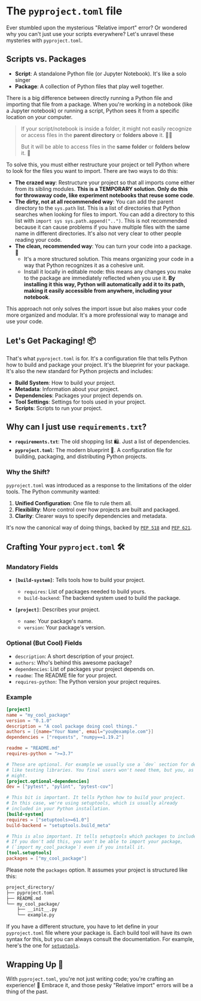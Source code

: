 # The `pyproject.toml` file

Ever stumbled upon the mysterious "Relative import" error? Or wondered why you can't just use your scripts everywhere? Let's unravel these mysteries with `pyproject.toml`.

## Scripts vs. Packages

- **Script**: A standalone Python file (or Jupyter Notebook). It's like a solo singer
- **Package**: A collection of Python files that play well together.

There is a big difference between directly running a Python file and importing that file from a package. When you're working in a notebook (like a Jupyter notebook) or running a script, Python sees it from a specific location on your computer.

> If your script/notebook is inside a folder, it might not easily recognize or access files in the **parent directory** or **folders above** it. 😵‍💫
>
> But it will be able to access files in the **same folder** or **folders below** it. 🤗

To solve this, you must either restructure your project or tell Python where to look for the files you want to import. There are two ways to do this:

- **The crazed way**: Restructure your project so that all imports come either from its sibling modules. **This is a TEMPORARY solution. Only do this for throwaway code, like experiment notebooks that reuse some code**.
- **The dirty, not at all recommended way**: You can add the parent directory to the `sys.path` list. This is a list of directories that Python searches when looking for files to import. You can add a directory to this list with `import sys sys.path.append("..")`. This is not recommended because it can cause problems if you have multiple files with the same name in different directories. It's also not very clear to other people reading your code.
- **The clean, recommended way**: You can turn your code into a package. 🎉
  - It's a more structured solution. This means organizing your code in a way that Python recognizes it as a cohesive unit.
  - Install it locally in editable mode: this means any changes you make to the package are immediately reflected when you use it. **By installing it this way, Python will automatically add it to its path, making it easily accessible from anywhere, including your notebook**.

This approach not only solves the import issue but also makes your code more organized and modular. It's a more professional way to manage and use your code.

## Let's Get Packaging! 📦

That's what `pyproject.toml` is for. It's a configuration file that tells Python how to build and package your project. It's the blueprint for your package. It's also the new standard for Python projects and includes:

- **Build System**: How to build your project.
- **Metadata**: Information about your project.
- **Dependencies**: Packages your project depends on.
- **Tool Settings**: Settings for tools used in your project.
- **Scripts**: Scripts to run your project.

## Why can I just use `requirements.txt`?

- **`requirements.txt`**: The old shopping list 🛍️. Just a list of dependencies.
- **`pyproject.toml`**: The modern blueprint 🏰. A configuration file for building, packaging, and distributing Python projects.

### Why the Shift?

`pyproject.toml` was introduced as a response to the limitations of the older tools. The Python community wanted:

1. **Unified Configuration**: One file to rule them all.
2. **Flexibility**: More control over how projects are built and packaged.
3. **Clarity**: Clearer ways to specify dependencies and metadata.

It's now the canonical way of doing things, backed by [`PEP 518`](https://peps.python.org/pep-0518/) and [`PEP 621`](https://peps.python.org/pep-0621/).

## Crafting Your `pyproject.toml` 🛠️

### Mandatory Fields

- **`[build-system]`**: Tells tools how to build your project.
  - `requires`: List of packages needed to build yours.
  - `build-backend`: The backend system used to build the package.

- **`[project]`**: Describes your project.
  - `name`: Your package's name.
  - `version`: Your package's version.

### Optional (But Cool) Fields

- `description`: A short description of your project.
- `authors`: Who's behind this awesome package?
- `dependencies`: List of packages your project depends on.
- `readme`: The README file for your project.
- `requires-python`: The Python version your project requires.

### Example

```toml
[project]
name = "my_cool_package"
version = "0.1.0"
description = "A cool package doing cool things."
authors = [{name="Your Name", email="you@example.com"}]
dependencies = ["requests", "numpy==1.19.2"]

readme = "README.md"
requires-python = ">=3.7"

# These are optional. For example we usually use a `dev` section for dev dependencies
# like testing libraries. You final users won't need them, but you, as the developer,
# might.
[project.optional-dependencies]
dev = ["pytest", "pylint", "pytest-cov"]

# This bit is important. It tells Python how to build your project.
# In this case, we're using setuptools, which is usually already
# included in your Python installation.
[build-system]
requires = ["setuptools>=61.0"]
build-backend = "setuptools.build_meta"

# This is also important. It tells setuptools which packages to include.
# If you don't add this, you won't be able to import your package, 
# (`import my_cool_package`) even if you install it.
[tool.setuptools]
packages = ["my_cool_package"]
```

Please note the `packages` option. It assumes your project is structured like this:

```bash
project_directory/
├── pyproject.toml
├── README.md
└── my_cool_package/
    ├── __init__.py
    └── example.py
```

If you have a different structure, you have to let define in your `pyproject.toml` file where your package is. Each build tool will have its own syntax for this, but you can always consult the documentation. For example, here's the one for [`setuptools`](https://setuptools.pypa.io/en/latest/userguide/pyproject_config.html).

## Wrapping Up 🎉

With `pyproject.toml`, you're not just writing code; you're crafting an experience! 🌈
Embrace it, and those pesky "Relative import" errors will be a thing of the past.
